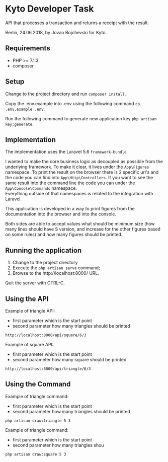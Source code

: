 # Kyto Developer Task

API that processes a transaction and returns a receipt with the result.

Berlin, 24.06.2018, by Jovan Bojchevski for Kyto.

## Requirements

- PHP >= 7.1.3
- composer

## Setup

Change to the project directory and run `composer install`.

Copy the .env.example into .env using the following command `cp .env.example .env`.

Run the following command to generate new application key `php artisan key:generate`. 

## Implementation

The implementation uses the Laravel 5.6 `framework-bundle`

I wanted to make the core business logic as decoupled as possible from the underlying framework. To make it clear,
it lives under the `App\Figures` namespace. To print the result on the browser there is 2 specific url's and the code you can find into `App\Http\Controllers`. 
If you want to see the same result into the command line the code you can under the `App\Console\Commands` namespace.   
Everything outside of that namespaces is related to the integration with Laravel.

This application is developed in a way to print figures from the documentation into the browser and into the console.

Both sides are able to accept values what should be minimum size 
(how many lines should have S version, and increase for the other figures based on some rules)
and how many figures should be printed.

## Running the application

1. Change to the project directory
2. Execute the `php artisan serve` command;
3. Browse to the http://localhost:8000/ URL.

Quit the server with CTRL-C.

## Using the API

Example of triangle API:
- first parameter which is the start point
- second parameter how many triangles should be printed

```
http://localhost:8000/api/square/6/3
```

Example of square API:
- first parameter which is the start point
- second parameter how many square should be printed

```
http://localhost:8000/api/triangle/6/3
```

## Using the Command

Example of triangle command:
- first parameter which is the start point
- second parameter how many triangles should be printed
```
php artisan draw:triangle 5 3
```

Example of triangle command:
- first parameter which is the start point
- second parameter how many triangles shou

```
php artisan draw:square 5 3 
```
